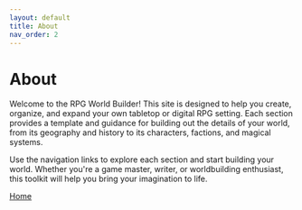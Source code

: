 ```yaml
---
layout: default
title: About
nav_order: 2
---
```


# About

Welcome to the RPG World Builder! This site is designed to help you create, organize, and expand your own tabletop or digital RPG setting. Each section provides a template and guidance for building out the details of your world, from its geography and history to its characters, factions, and magical systems.

Use the navigation links to explore each section and start building your world. Whether you're a game master, writer, or worldbuilding enthusiast, this toolkit will help you bring your imagination to life.

[Home](index.md)
